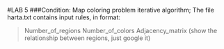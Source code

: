 #LAB 5
###Condition: 
Map coloring problem iterative algorithm;
The file harta.txt contains input rules, in format:  
>Number_of_regions Number_of_colors
>Adjacency_matrix (show the relationship between regions, just google it)